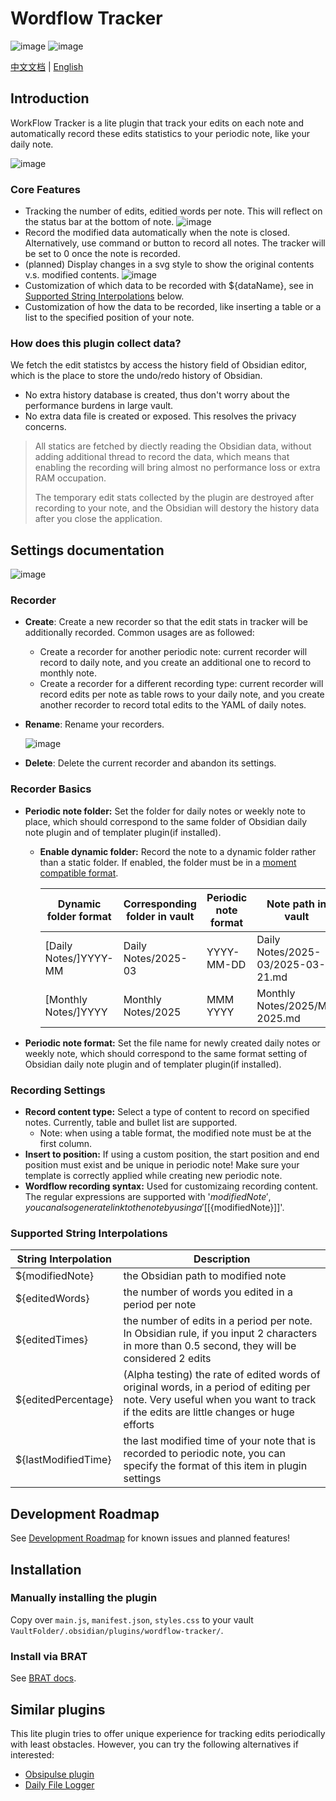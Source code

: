 # Wordflow Tracker
![image](https://img.shields.io/github/v/release/LeCheenaX/WordFlow-Tracker?label=Version&link=https%3A%2F%2Fgithub.com%2FLeCheenaX%2FWordFlow-Tracker%2Freleases%2Flatest) ![image](https://img.shields.io/github/downloads/LeCheenaX/WordFlow-Tracker/total?logo=Obsidian&label=Downloads&labelColor=%237C3AED&color=%235b5b5b&link=https%3A%2F%2Fgithub.com%2FLeCheenaX%2FWordFlow-Tracker%2Freleases%2Flatest)

[中文文档](https://github.com/LeCheenaX/WordFlow-Tracker/blob/main/README_ZH_CN.md) | [English](https://github.com/LeCheenaX/WordFlow-Tracker/blob/main/README.md)

## Introduction
WorkFlow Tracker is a lite plugin that track your edits on each note and automatically record these edits statistics to your periodic note, like your daily note. 

![image](https://github.com/user-attachments/assets/64275f7a-81ed-4d5a-aebb-273a135659d6)


### Core Features
- Tracking the number of edits, editied words per note. This will reflect on the status bar at the bottom of note.
  ![image](https://github.com/user-attachments/assets/88e1d16b-893f-46a4-aa66-210a372ef753)
- Record the modified data automatically when the note is closed. Alternatively, use command or button to record all notes. The tracker will be set to 0 once the note is recorded.
- (planned) Display changes in a svg style to show the original contents v.s. modified contents. 
  ![image](https://github.com/user-attachments/assets/b4bc50e8-89d2-4d9f-bf99-2cfcd14e1569)
- Customization of which data to be recorded with ${dataName}, see in [Supported String Interpolations](https://github.com/LeCheenaX/WordFlow-Tracker/tree/main?tab=readme-ov-file#supported-string-interpolations) below. 
- Customization of how the data to be recorded, like inserting a table or a list to the specified position of your note. 
### How does this plugin collect data?

We fetch the edit statistcs by access the history field of Obsidian editor, which is the place to store the undo/redo history of Obsidian. 
- No extra history database is created, thus don't worry about the performance burdens in large vault.
- No extra data file is created or exposed. This resolves the privacy concerns.

> All statics are fetched by diectly reading the Obsidian data, without adding additional thread to record the data, which means that enabling the recording will bring almost no performance loss or extra RAM occupation.
> 
> The temporary edit stats collected by the plugin are destroyed after recording to your note, and the Obsidian will destory the history data after you close the application.  


## Settings documentation
![image](https://github.com/user-attachments/assets/7e9b9d84-ccba-4b59-b542-f551a37b5592)
### Recorder
- **Create**: Create a new recorder so that the edit stats in tracker will be additionally recorded. Common usages are as followed:
	- Create a recorder for another periodic note: current recorder will record to daily note, and you create an additional one to record to monthly note. 
 	- Create a recorder for a different recording type: current recorder will record edits per note as table rows to your daily note, and you create another recorder to record total edits to the YAML of daily notes. 
- **Rename**: Rename your recorders.

	![image](https://github.com/user-attachments/assets/1dc7933a-a19f-4804-b636-58045b22e729)

- **Delete**: Delete the current recorder and abandon its settings. 
### Recorder Basics
- **Periodic note folder:** Set the folder for daily notes or weekly note to place, which should correspond to the same folder of Obsidian daily note plugin and of templater plugin(if installed).
	- **Enable dynamic folder:** Record the note to a dynamic folder rather than a static folder. If enabled, the folder must be in a [moment compatible format](https://momentjs.com/docs/#/displaying/format/).
	
	 	| Dynamic folder format  | Corresponding folder in vault | Periodic note format | Note path in vault                |
		| ---------------------- | ----------------------------- | -------------------- | --------------------------------- |
		| [Daily Notes/]YYYY-MM | Daily Notes/2025-03           | YYYY-MM-DD           | Daily Notes/2025-03/2025-03-21.md  |
		| [Monthly Notes/]YYYY  | Monthly Notes/2025            | MMM YYYY             | Monthly Notes/2025/Mar 2025.md     |

- **Periodic note format:** Set the file name for newly created daily notes or weekly note, which should correspond to the same format setting of Obsidian daily note plugin and of templater plugin(if installed).
### Recording Settings
- **Record content type:** Select a type of content to record on specified notes. Currently, table and bullet list are supported.
	- Note: when using a table format, the modified note must be at the first column.  
- **Insert to position:** If using a custom position, the start position and end position must exist and be unique in periodic note! Make sure your template is correctly applied while creating new periodic note.
- **Wordflow recording syntax:** Used for customizaing recording content. The regular expressions are supported with '${modifiedNote}', you can also generate link to the note by using a '[[${modifiedNote}]]'.

### Supported String Interpolations
| String Interpolation  | Description |
| ------------------- | ------------------- |
| ${modifiedNote}    | the Obsidian path to modified note |
| ${editedWords} | the number of words you edited in a period per note |
| ${editedTimes} | the number of edits in a period per note. In Obsidian rule, if you input 2 characters in more than 0.5 second, they will be considered 2 edits |
| ${editedPercentage} | (Alpha testing) the rate of edited words of original words, in a period of editing per note. Very useful when you want to track if the edits are little changes or huge efforts |
| ${lastModifiedTime} | the last modified time of your note that is recorded to periodic note, you can specify the format of this item in plugin settings |

## Development Roadmap
See [Development Roadmap](https://github.com/LeCheenaX/WordFlow-Tracker/wiki/Development-RoadMap) for known issues and planned features! 

## Installation
### Manually installing the plugin

Copy over `main.js`, `manifest.json`, `styles.css` to your vault `VaultFolder/.obsidian/plugins/wordflow-tracker/`.

### Install via BRAT
See [BRAT docs](https://github.com/TfTHacker/obsidian42-brat).

## Similar plugins
This lite plugin tries to offer unique experience for tracking edits periodically with least obstacles. However, you can try the following alternatives if interested: 
- [Obsipulse plugin](https://github.com/jsifalda/obsipulse-plugin)
- [Daily File Logger](https://github.com/ashlovepink/daily-file-logger)
